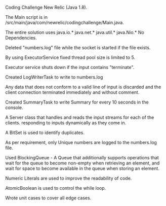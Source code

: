 Coding Challenge New Relic (Java 1.8).

The Main script is in /src/main/java/com/newrelic/codingchallenge/Main.java.

The entire solution uses java.io.* java.net.* java.util.* java.Nio.* No Dependencies. 

Deleted "numbers.log" file while the socket is started if the file exists.

By using  ExecutorService fixed thread pool size is limited to 5.

Executor service shuts down if the input contains "terminate".

Created LogWriterTask to write to numbers.log

Any data that does not conform to a valid line of input is discarded and the client connection terminated immediately and without comment.

Created SummaryTask to write Summary for every 10 seconds in the console.


A Server class that handles and reads the input streams for each of the clients. responding to inputs dynamically as they come in.

A BitSet is used to identify duplicates. 

As per requirement, only Unique numbers are logged to the numbers.log file.

Used BlockingQueue -
A Queue that additionally supports operations that wait for the queue to become non-empty when retrieving an element, and wait for space to become available in the queue when storing an element.

Numeric Literals are used to improve the readability of code.

AtomicBoolean is used to control the while loop.

Wrote unit cases to cover all edge cases.
